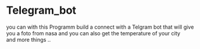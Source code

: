 # Telegram_bot


you can with this Programm build a connect with a Telgram bot that will give you a foto from nasa and you can 
also get the temperature of your city  
and more things .. 
